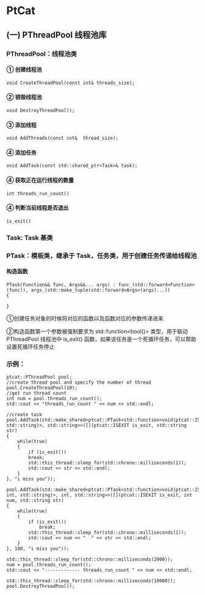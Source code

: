 # PtCat

## (一) PThreadPool 线程池库

### PThreadPool：线程池类

#### ① 创建线程池
    
    void CreateThreadPool(const int& threads_size);

#### ② 销毁线程池

    void DestroyThreadPool();

#### ③ 添加线程

    void AddThreads(const int&  thread_size);

#### ④ 添加任务

    void AddTask(const std::shared_ptr<Task>& task);

#### ④ 获取正在运行线程的数量

    int threads_run_count()

#### ④ 判断当前线程是否退出

    is_exit()



### Task: Task 基类

### PTask：模板类，继承于 Task，任务类，用于创建任务传递给线程池

#### 构造函数

    PTask(Function&& func, Args&&... args) : func_(std::forward<Function>(func)), args_(std::make_tuple(std::forward<Args>(args)...))
    {

    }

①创建任务对象的时候将对应的函数以及函数对应的参数传递进来

②构造函数第一个参数被强制要求为 std::function<bool()> 类型，用于联动 PThreadPool 线程池中 is_exit() 函数，如果该任务是一个死循环任务，可以帮助设置死循环任务停止

### 示例：

    ptcat::PThreadPool pool;
    //create thread pool and specify the number of thread
    pool.CreateThreadPool(10);
    //get run thread count
    int num = pool.threads_run_count();
    std::cout << "threads_run_count " << num << std::endl;

    //create task
    pool.AddTask(std::make_shared<ptcat::PTask<std::function<void(ptcat::ISEXIT, std::string)>, std::string>>([](ptcat::ISEXIT is_exit, std::string str)
    {
        while(true)
        {
            if (is_exit())
            break;
            std::this_thread::sleep_for(std::chrono::milliseconds(1));
            std::cout << str << std::endl;
        }
    }, "i miss you"));

    pool.AddTask(std::make_shared<ptcat::PTask<std::function<void(ptcat::ISEXIT, int, std::string)>, int, std::string>>([](ptcat::ISEXIT is_exit, int num, std::string str)
    {
        while(true)
        {
            if (is_exit())
                break;
            std::this_thread::sleep_for(std::chrono::milliseconds(1));
            std::cout << num << "  " << str << std::endl;
        }
    }, 100, "i miss you"));

    std::this_thread::sleep_for(std::chrono::milliseconds(2000));
    num = pool.threads_run_count();
    std::cout << "------------- threads_run_count " << num << std::endl;

    std::this_thread::sleep_for(std::chrono::milliseconds(10000));
    pool.DestroyThreadPool();
